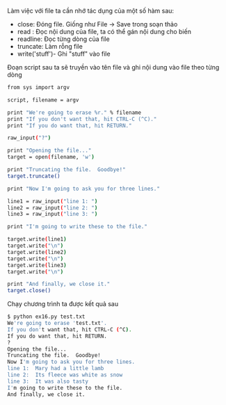 Làm việc với file ta cần nhớ tác dụng của một số hàm sau:

+ close: Đóng file. Giống như File -> Save trong soạn thảo
+ read : Đọc nội dung của file, ta có thể gán nội dung cho biến
+ readline: Đọc từng dòng của file 
+ truncate:  Làm rỗng file
+ write('stuff')- Ghi "stuff" vào file

Đoạn script sau ta sẽ truyền vào tên file và ghi nội dung vào file theo từng dòng

```sh
from sys import argv

script, filename = argv

print "We're going to erase %r." % filename
print "If you don't want that, hit CTRL-C (^C)."
print "If you do want that, hit RETURN."

raw_input("?")

print "Opening the file..."
target = open(filename, 'w')

print "Truncating the file.  Goodbye!"
target.truncate()

print "Now I'm going to ask you for three lines."

line1 = raw_input("line 1: ")
line2 = raw_input("line 2: ")
line3 = raw_input("line 3: ")

print "I'm going to write these to the file."

target.write(line1)
target.write("\n")
target.write(line2)
target.write("\n")
target.write(line3)
target.write("\n")

print "And finally, we close it."
target.close()
```
Chạy chương trình ta được kết quả sau

```sh
$ python ex16.py test.txt
We're going to erase 'test.txt'.
If you don't want that, hit CTRL-C (^C).
If you do want that, hit RETURN.
?
Opening the file...
Truncating the file.  Goodbye!
Now I'm going to ask you for three lines.
line 1:  Mary had a little lamb
line 2:  Its fleece was white as snow
line 3:  It was also tasty
I'm going to write these to the file.
And finally, we close it.
```

